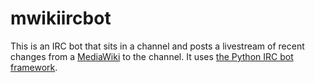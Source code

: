 mwikiircbot
===========

This is an IRC bot that sits in a channel and posts a livestream of recent changes from a [MediaWiki][] to the channel. It uses [the Python IRC bot framework](https://github.com/Fenhl/Python-IRC-Bot-Framework).

[MediaWiki]: http://www.mediawiki.org/wiki/MediaWiki (MediaWikiWiki: MediaWiki)

